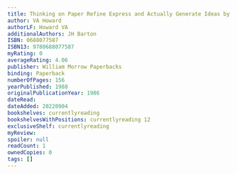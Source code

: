 ```yaml
---
title: Thinking on Paper Refine Express and Actually Generate Ideas by Understanding the Processes of the Mind
author: VA Howard
authorLF: Howard VA
additionalAuthors: JH Barton
ISBN: 0688077587
ISBN13: 9780688077587
myRating: 0
averageRating: 4.06
publisher: William Morrow Paperbacks
binding: Paperback
numberOfPages: 156
yearPublished: 1988
originalPublicationYear: 1986
dateRead: 
dateAdded: 20220904
bookshelves: currentlyreading
bookshelvesWithPositions: currentlyreading 12
exclusiveShelf: currentlyreading
myReview: 
spoiler: null
readCount: 1
ownedCopies: 0
tags: []
---
```


